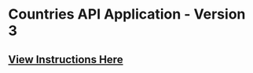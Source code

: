 # Countries API Application - Version 3

## [View Instructions Here](https://github.com/AnnieCannons/countries-app-instructions/blob/main/version-3-instructions.md)

